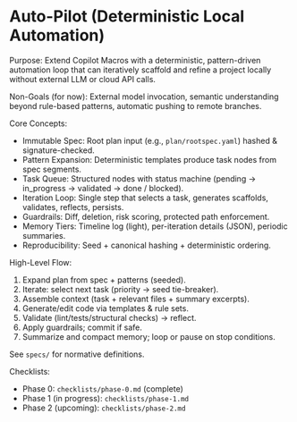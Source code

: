 # Auto-Pilot (Deterministic Local Automation)

Purpose: Extend Copilot Macros with a deterministic, pattern-driven automation loop that can iteratively scaffold and refine a project locally without external LLM or cloud API calls.

Non-Goals (for now): External model invocation, semantic understanding beyond rule-based patterns, automatic pushing to remote branches.

Core Concepts:
- Immutable Spec: Root plan input (e.g., `plan/rootspec.yaml`) hashed & signature-checked.
- Pattern Expansion: Deterministic templates produce task nodes from spec segments.
- Task Queue: Structured nodes with status machine (pending → in_progress → validated → done / blocked).
- Iteration Loop: Single step that selects a task, generates scaffolds, validates, reflects, persists.
- Guardrails: Diff, deletion, risk scoring, protected path enforcement.
- Memory Tiers: Timeline log (light), per-iteration details (JSON), periodic summaries.
- Reproducibility: Seed + canonical hashing + deterministic ordering.

High-Level Flow:
1. Expand plan from spec + patterns (seeded).
2. Iterate: select next task (priority -> seed tie-breaker).
3. Assemble context (task + relevant files + summary excerpts).
4. Generate/edit code via templates & rule sets.
5. Validate (lint/tests/structural checks) → reflect.
6. Apply guardrails; commit if safe.
7. Summarize and compact memory; loop or pause on stop conditions.

See `specs/` for normative definitions.

Checklists:
- Phase 0: `checklists/phase-0.md` (complete)
- Phase 1 (in progress): `checklists/phase-1.md`
- Phase 2 (upcoming): `checklists/phase-2.md`
